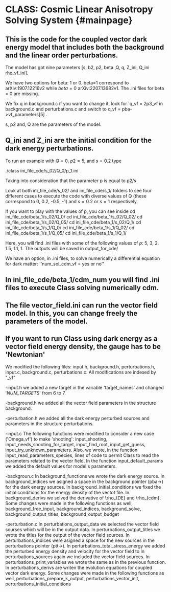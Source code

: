 CLASS: Cosmic Linear Anisotropy Solving System  {#mainpage}
==============================================


This is the code for the coupled vector dark energy model that includes both the background and the linear order perturbations.
----------------

The model has got nine parameters [s, b2, p2, beta ,Q,  q, Z_ini, Q_ini rho_vf_ini]. 

We have two options for beta: 1 or 0. 
beta=1 correspond to arXiv:1907.12216v2 while $beta = 0$ arXiv:2207.13682v1.
The .ini files for beta = 0 are missing.

We fix q in background.c if you want to change it, look for 'q_vf = 2p3_vf in background.c and perturbations.c and switch to
q_vf  =  pba->vf_parameters[5] .  

s, p2 and, Q are the parameters of the model.  

Q_ini and Z_ini are the initial condition for the dark energy perturbations.
----------------

To run an example with $Q = 0$, $p2 = 5$, and $s=0.2$  type 

./class ini_file_cde/s_02/Q_0/p_1.ini 

Taking into consideration that the parameter p is equal to p2/s 

Look at both ini_file_cde/s_02/ and ini_file_cde/s_1/  folders to see four different cases to execute the code with diverse values of Q (these correspond to 0, 0.2, -0.5, -1) and $s=0.2$ or $s=1$ respectively.

If you want to play with the values of p, you can see inside
cd  ini_file_cde/beta_1/s_02/Q_0/
cd  ini_file_cde/beta_1/s_02/Q_02/
cd  ini_file_cde/beta_1/s_02/Q_05/
cd  ini_file_cde/beta_1/s_02/Q_1/
cd  ini_file_cde/beta_1/s_1/Q_0/
cd  ini_file_cde/beta_1/s_1/Q_02/
cd  ini_file_cde/beta_1/s_1/Q_05/
cd  ini_file_cde/beta_1/s_1/Q_1/

Here, you will find .ini files with some of the following values of $p$: 5, 3, 2, 1.5, 1.1, 1.
The outputs will be saved in output_for_cde/


We have an option, in .ini files, to solve numerically a differential equation for dark matter:
''num_sol_cdm_vf = yes or no''

In ini_file_cde/beta_1/cdm_num you will find .ini files to execute Class solving numerically cdm. 
----------------

The file vector_field.ini can run the vector field model. In this, you can change freely the parameters of the model. 
----------------

If you want to run Class using dark energy as a vector field energy density, the gauge has to be 'Newtonian'
----------------


We modified the following files: input.h, background.h, perturbations.h, input.c, background.c, perturbations.c. All modifications are indexed by "_vf" 


-input.h 
 we added a new target in the variable 'target_names' and changed '_NUM_TARGETS_' from 6 to 7.  

-background.h 
we added all the vector field parameters in the structure background.

-perturbation.h 
we added all the dark energy perturbed sources and parameters in the structure perturbations.

-input.c
The following functions were modified to consider a new case ('Omega_vf') to make 'shooting': input_shooting, input_needs_shooting_for_target, input_find_root, input_get_guess, input_try_unknown_parameters.
Also, we wrote, in the function input_read_parameters_species, lines of code to permit Class to read the parameters related to the vector field. In the function input_default_params we added the default values for model's parameters.

-backgroun.c 
In background_functions we wrote the dark energy source. 
In background_indices we asigned a space in the background pointer (pba->) for the dark energy sources. 
In background_initial_conditions we fixed the initial conditions for the energy density of the vectot file. 
In background_derivs we solved the derivative of \rho_{DE} and \rho_{cdm}.
Some changes were made in the following functions as well, background_free_input, background_indices, background_solve, background_output_titles, background_output_budget

-perturbation.c 
In perturbations_output_data we selected the vector field sourses which will be in the output data.
In perturbations_output_titles we wrote the titles for the output of the vector field sources. 
In perturbations_indices were asigned a space for the new sources in the perturbations pointer (ptt->).
In perturbations_total_stress_energy we added the perturbed energy density and velocity for the vector field to 
In perturbations_sources again we included the vector field sources. 
In perturbations_print_variables we wrote the same as in the previous function.
In perturbations_derivs are writen the evolution equations for coupled vector dark energy.
Some changes were made in the following functions as well, perturbations_prepare_k_output, perturbations_vector_init, perturbations_initial_conditions